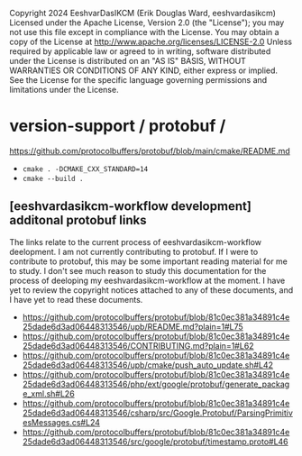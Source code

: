 Copyright 2024 EeshvarDasIKCM (Erik Douglas Ward, eeshvardasikcm)
Licensed under the Apache License, Version 2.0 (the "License");
you may not use this file except in compliance with the License.
You may obtain a copy of the License at
    http://www.apache.org/licenses/LICENSE-2.0
Unless required by applicable law or agreed to in writing, software
distributed under the License is distributed on an "AS IS" BASIS,
WITHOUT WARRANTIES OR CONDITIONS OF ANY KIND, either express or implied.
See the License for the specific language governing permissions and
limitations under the License.

# version-support / protobuf /
https://github.com/protocolbuffers/protobuf/blob/main/cmake/README.md
- ```cmake . -DCMAKE_CXX_STANDARD=14```
- ```cmake --build .```

## [eeshvardasikcm-workflow development] additonal protobuf links
The links relate to the current process of eeshvardasikcm-workflow deelopment. I am not currently contributing
to protobuf. If I were to contribute to protobuf, this may be some important reading material for me to 
study. I don't see much reason to study this documentation for the process of deeloping my
eeshvardasikcm-workflow at the moment. I have yet to review the copyright notices attached to
any of these documents, and I have yet to read these documents.
- https://github.com/protocolbuffers/protobuf/blob/81c0ec381a34891c4e25dade6d3ad06448313546/upb/README.md?plain=1#L75
- https://github.com/protocolbuffers/protobuf/blob/81c0ec381a34891c4e25dade6d3ad06448313546/CONTRIBUTING.md?plain=1#L62
- https://github.com/protocolbuffers/protobuf/blob/81c0ec381a34891c4e25dade6d3ad06448313546/upb/cmake/push_auto_update.sh#L42
- https://github.com/protocolbuffers/protobuf/blob/81c0ec381a34891c4e25dade6d3ad06448313546/php/ext/google/protobuf/generate_package_xml.sh#L26
- https://github.com/protocolbuffers/protobuf/blob/81c0ec381a34891c4e25dade6d3ad06448313546/csharp/src/Google.Protobuf/ParsingPrimitivesMessages.cs#L24
- https://github.com/protocolbuffers/protobuf/blob/81c0ec381a34891c4e25dade6d3ad06448313546/src/google/protobuf/timestamp.proto#L46
